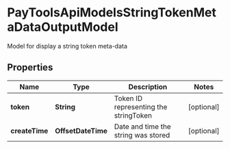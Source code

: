 

# PayToolsApiModelsStringTokenMetaDataOutputModel

Model for display a string token meta-data

## Properties

| Name | Type | Description | Notes |
|------------ | ------------- | ------------- | -------------|
|**token** | **String** | Token ID representing the stringToken |  [optional] |
|**createTime** | **OffsetDateTime** | Date and time the string was stored |  [optional] |



